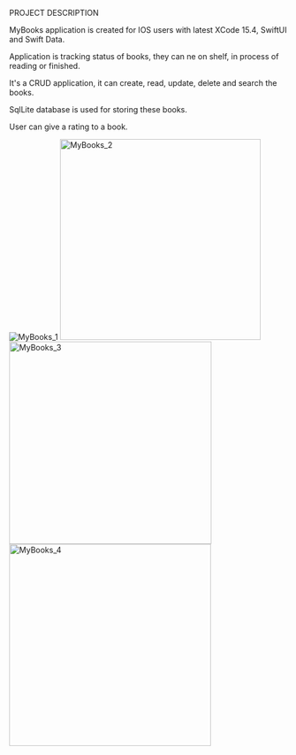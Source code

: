 PROJECT DESCRIPTION

MyBooks application is created for IOS users with latest XCode 15.4, SwiftUI and Swift Data.

Application is tracking status of books, they can ne on shelf, in process of reading or finished.

It's a CRUD application, it can create, read, update, delete and search the books.

SqlLite database is used for storing these books.

User can give a rating to a book.

![MyBooks_1](https://github.com/user-attachments/assets/c85dedcc-b032-40a6-a3d2-e96d3f2b45b8)
<img width="363" alt="MyBooks_2" src="https://github.com/user-attachments/assets/f2caac3f-1923-4e4d-bd0b-905438c63be1">
<img width="366" alt="MyBooks_3" src="https://github.com/user-attachments/assets/8c40eb83-ac6e-4538-b0c8-fbbe92f2c047">
<img width="365" alt="MyBooks_4" src="https://github.com/user-attachments/assets/d39edcc2-c5c3-495c-a7f9-f3f2a0c20f40">
